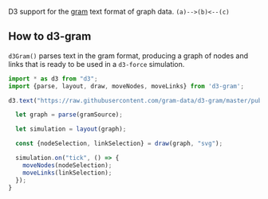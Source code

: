 D3 support for the [gram](http://gram-data.github.io) text format of graph data. `(a)-->(b)<--(c)`

## How to d3-gram

`d3Gram()` parses text in the gram format, producing a graph of nodes and links that is
ready to be used in a `d3-force` simulation.

``` TypeScript
import * as d3 from "d3";
import {parse, layout, draw, moveNodes, moveLinks} from 'd3-gram';

d3.text("https://raw.githubusercontent.com/gram-data/d3-gram/master/public/miserables.gram").then( gramSource => {

  let graph = parse(gramSource);

  let simulation = layout(graph);

  const {nodeSelection, linkSelection} = draw(graph, "svg");

  simulation.on("tick", () => {
    moveNodes(nodeSelection);
    moveLinks(linkSelection);
  });
}
```
